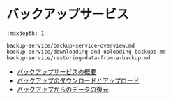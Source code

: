 # バックアップサービス

```{toctree}
:maxdepth: 1

backup-service/backup-service-overview.md
backup-service/downloading-and-uploading-backups.md
backup-service/restoring-data-from-a-backup.md
```

- [バックアップサービスの概要](./backup-service/backup-service-overview.md)
- [バックアップのダウンロードとアップロード](./backup-service/downloading-and-uploading-backups.md)
- [バックアップからのデータの復元](./backup-service/restoring-data-from-a-backup.md)